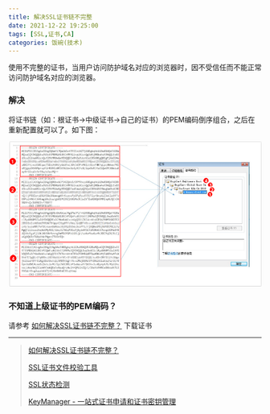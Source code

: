 ```yaml
---
title: 解决SSL证书链不完整
date: 2021-12-22 19:25:00
tags: [SSL,证书,CA]
categories: 饭碗(技术)
---
```


使用不完整的证书，当用户访问防护域名对应的浏览器时，因不受信任而不能正常访问防护域名对应的浏览器。

### 解决
将证书链（如：根证书->中级证书->自己的证书）的PEM编码倒序组合，之后在重新配置就可以了。如下图：

<img src="https://raw.githubusercontent.com/ctocto/ctocto.github.io/develop/images/zh-cn_image_0000001170698116.png" alt="证书" />

### 不知道上级证书的PEM编码？
请参考 [如何解决SSL证书链不完整？](https://support.huaweicloud.com/scm_faq/scm_01_0217.html) 下载证书



----

> [如何解决SSL证书链不完整？](https://support.huaweicloud.com/scm_faq/scm_01_0217.html) 
> 
> [SSL证书文件校验工具](https://www.chinassl.net/ssltools/decoder-ssl.html) 
> 
> [SSL状态检测](https://myssl.com/ssl.html) 
> 
> [KeyManager - 一站式证书申请和证书密钥管理](https://keymanager.org/)
